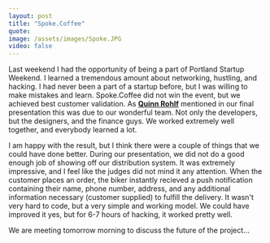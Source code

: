 ```yaml
---
layout: post
title: "Spoke.Coffee"
quote: 
image: /assets/images/Spoke.JPG
video: false
---
```


Last weekend I had the opportunity of being a part of Portland Startup Weekend. I learned a tremendous amount about networking, hustling, and hacking. I had never been a part of a startup before, but I was willing to make mistakes and learn. Spoke.Coffee did not win the event, but we achieved best customer validation. As [**Quinn Rohlf**](htpp://www.qrohlf.com) mentioned in our final presentation this was due to our wonderful team. Not only the developers, but the designers, and the finance guys. We worked extremely well together, and everybody learned a lot. 

I am happy with the result, but I think there were a couple of things that we could have done better. During our presentation, we did not do a good enough job of showing off our distribution system. It was extremely impressive, and I feel like the judges did not mind it any attention. When the customer places an order, the biker instantly recieved a push notification containing their name, phone number, address, and any additional information necessary (customer supplied) to fulfill the delivery. It wasn't very hard to code, but a very simple and working model. We could have improved it yes, but for 6-7 hours of hacking, it worked pretty well. 

We are meeting tomorrow morning to discuss the future of the project... 